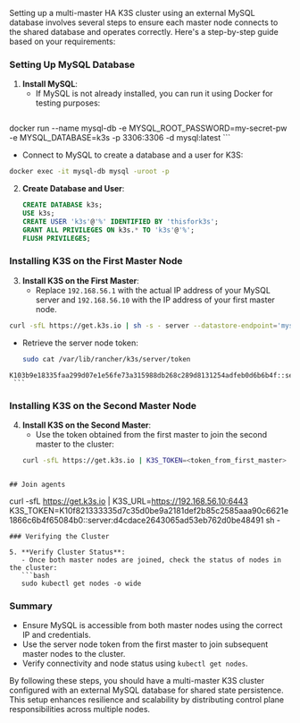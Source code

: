 Setting up a multi-master HA K3S cluster using an external MySQL database involves several steps to ensure each master node connects to the shared database and operates correctly. Here's a step-by-step guide based on your requirements:
### Setting Up MySQL Database

1. **Install MySQL**:
   - If MySQL is not already installed, you can run it using Docker for testing purposes:
     ```bash
docker run --name mysql-db -e MYSQL_ROOT_PASSWORD=my-secret-pw -e MYSQL_DATABASE=k3s -p 3306:3306 -d mysql:latest
     ```
   - Connect to MySQL to create a database and a user for K3S:
```bash
docker exec -it mysql-db mysql -uroot -p
```

2. **Create Database and User**:
   ```sql
   CREATE DATABASE k3s;
   USE k3s;
   CREATE USER 'k3s'@'%' IDENTIFIED BY 'thisfork3s';
   GRANT ALL PRIVILEGES ON k3s.* TO 'k3s'@'%';
   FLUSH PRIVILEGES;
   ```

### Installing K3S on the First Master Node

3. **Install K3S on the First Master**:
   - Replace `192.168.56.1` with the actual IP address of your MySQL server and `192.168.56.10` with the IP address of your first master node.
   
```bash
curl -sfL https://get.k3s.io | sh -s - server --datastore-endpoint='mysql://k3s:thisfork3s@tcp(192.168.56.6)/k3s' --tls-san=192.168.56.6
```
   - Retrieve the server node token:
     ```bash
     sudo cat /var/lib/rancher/k3s/server/token
    K103b9e18335faa299d07e1e56fe73a315988db268c289d8131254adfeb0d6b6b4f::server:f82a159b6af9cbbc5920938c45c813cc
     ```

### Installing K3S on the Second Master Node

4. **Install K3S on the Second Master**:
   - Use the token obtained from the first master to join the second master to the cluster:
   ```bash
   curl -sfL https://get.k3s.io | K3S_TOKEN=<token_from_first_master> sh -s - server --datastore-endpoint='mysql://k3s:thisfork3s@tcp(192.168.56.1:3306)/k3s' --tls-san=192.168.56.10 --node-ip=192.168.56.10
```

## Join agents

```
curl -sfL https://get.k3s.io | K3S_URL=https://192.168.56.10:6443 K3S_TOKEN=K10f821333335d7c35d0be9a2181def2b85c2585aaa90c6621e1866c6b4f65084b0::server:d4cdace2643065ad53eb762d0be48491 sh -

```
### Verifying the Cluster

5. **Verify Cluster Status**:
   - Once both master nodes are joined, check the status of nodes in the cluster:
   ```bash
   sudo kubectl get nodes -o wide
   ```

### Summary

- Ensure MySQL is accessible from both master nodes using the correct IP and credentials.
- Use the server node token from the first master to join subsequent master nodes to the cluster.
- Verify connectivity and node status using `kubectl get nodes`.

By following these steps, you should have a multi-master K3S cluster configured with an external MySQL database for shared state persistence. This setup enhances resilience and scalability by distributing control plane responsibilities across multiple nodes.
